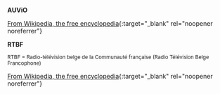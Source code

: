 **AUViO**<br>

[From Wikipedia, the free encyclopedia](https://fr.wikipedia.org/wiki/Auvio){:target="\_blank" rel="noopener noreferrer"}

**RTBF**<br>

<sub>RTBF = Radio-télévision belge de la Communauté française (Radio Télévision Belge Francophone)</sub>

[From Wikipedia, the free encyclopedia](https://en.wikipedia.org/wiki/RTBF){:target="\_blank" rel="noopener noreferrer"}
